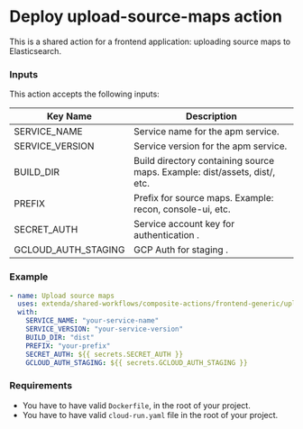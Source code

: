# Deploy upload-source-maps action

This is a shared action for a frontend application: uploading source maps to Elasticsearch.

### Inputs

This action accepts the following inputs:

| Key Name            | Description                                                               |
| ------------------- | ------------------------------------------------------------------------- |
| SERVICE_NAME        | Service name for the apm service.                                         |
| SERVICE_VERSION     | Service version for the apm service.                                      |
| BUILD_DIR           | Build directory containing source maps. Example: dist/assets, dist/, etc. |
| PREFIX              | Prefix for source maps. Example: recon, console-ui, etc.                  |
| SECRET_AUTH         | Service account key for authentication .                                  |
| GCLOUD_AUTH_STAGING | GCP Auth for staging .                                                    |

### Example

```yaml
- name: Upload source maps
  uses: extenda/shared-workflows/composite-actions/frontend-generic/upload-source-maps@master
  with:
    SERVICE_NAME: "your-service-name"
    SERVICE_VERSION: "your-service-version"
    BUILD_DIR: "dist"
    PREFIX: "your-prefix"
    SECRET_AUTH: ${{ secrets.SECRET_AUTH }}
    GCLOUD_AUTH_STAGING: ${{ secrets.GCLOUD_AUTH_STAGING }}
```

### Requirements

- You have to have valid `Dockerfile`, in the root of your project.
- You have to have valid `cloud-run.yaml` file in the root of your project.
